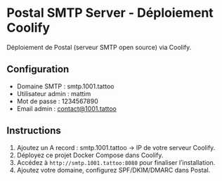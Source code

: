 # Postal SMTP Server - Déploiement Coolify

Déploiement de Postal (serveur SMTP open source) via Coolify.

## Configuration

- Domaine SMTP : smtp.1001.tattoo
- Utilisateur admin : mattim
- Mot de passe : 1234567890
- Email admin : contact@1001.tattoo

## Instructions

1. Ajoutez un A record : smtp.1001.tattoo → IP de votre serveur Coolify.
2. Déployez ce projet Docker Compose dans Coolify.
3. Accédez à `http://smtp.1001.tattoo:8080` pour finaliser l’installation.
4. Ajoutez votre domaine, configurez SPF/DKIM/DMARC dans Postal.